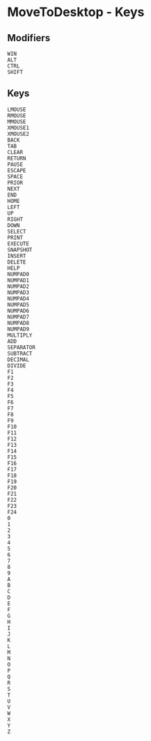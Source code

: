 MoveToDesktop - Keys
====================

Modifiers
---------

	WIN
	ALT
	CTRL
	SHIFT

Keys
----

	LMOUSE
	RMOUSE
	MMOUSE
	XMOUSE1
	XMOUSE2
	BACK
	TAB
	CLEAR
	RETURN
	PAUSE
	ESCAPE
	SPACE
	PRIOR
	NEXT
	END
	HOME
	LEFT
	UP
	RIGHT
	DOWN
	SELECT
	PRINT
	EXECUTE
	SNAPSHOT
	INSERT
	DELETE
	HELP
	NUMPAD0
	NUMPAD1
	NUMPAD2
	NUMPAD3
	NUMPAD4
	NUMPAD5
	NUMPAD6
	NUMPAD7
	NUMPAD8
	NUMPAD9
	MULTIPLY
	ADD
	SEPARATOR
	SUBTRACT
	DECIMAL
	DIVIDE
	F1
	F2
	F3
	F4
	F5
	F6
	F7
	F8
	F9
	F10
	F11
	F12
	F13
	F14
	F15
	F16
	F17
	F18
	F19
	F20
	F21
	F22
	F23
	F24
	0
	1
	2
	3
	4
	5
	6
	7
	8
	9
	A
	B
	C
	D
	E
	F
	G
	H
	I
	J
	K
	L
	M
	N
	O
	P
	Q
	R
	S
	T
	U
	V
	W
	X
	Y
	Z
